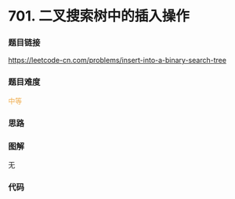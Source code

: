 # 701. 二叉搜索树中的插入操作

### 题目链接

https://leetcode-cn.com/problems/insert-into-a-binary-search-tree

### 题目难度

<font color=#F0AD4E>中等</font>

### 思路



### 图解

无

### 代码

```python
```